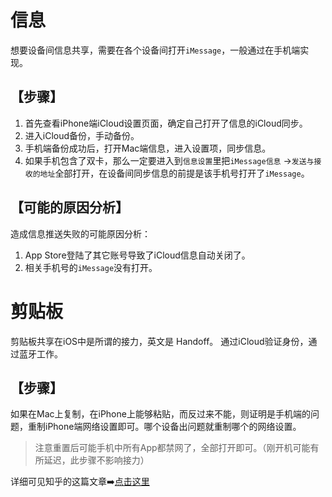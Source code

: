 

# 信息
想要设备间信息共享，需要在各个设备间打开`iMessage`，一般通过在手机端实现。
## 【步骤】
1. 首先查看iPhone端iCloud设置页面，确定自己打开了信息的iCloud同步。
2. 进入iCloud备份，手动备份。
3. 手机端备份成功后，打开Mac端信息，进入设置项，同步信息。
4. 如果手机包含了双卡，那么一定要进入到`信息设置`里把`iMessage信息` ->`发送与接收的地址`全部打开，在设备间同步信息的前提是该手机号打开了`iMessage`。

## 【可能的原因分析】
造成信息推送失败的可能原因分析：
1. App Store登陆了其它账号导致了iCloud信息自动关闭了。
2. 相关手机号的`iMessage`没有打开。

# 剪贴板
剪贴板共享在iOS中是所谓的接力，英文是 Handoff。
通过iCloud验证身份，通过蓝牙工作。
## 【步骤】
如果在Mac上复制，在iPhone上能够粘贴，而反过来不能，则证明是手机端的问题，重制iPhone端网络设置即可。哪个设备出问题就重制哪个的网络设置。
> 注意重置后可能手机中所有App都禁网了，全部打开即可。（刚开机可能有所延迟，此步骤不影响接力）

详细可见知乎的这篇文章➡️[点击这里](https://zhuanlan.zhihu.com/p/115520482)
